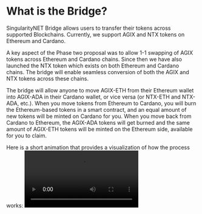# What is the Bridge?

SingularityNET Bridge allows users to transfer their tokens across supported Blockchains. Currently, we support AGIX and NTX tokens on Ethereum and Cardano.

A key aspect of the Phase two proposal was to allow 1-1 swapping of AGIX tokens across Ethereum and Cardano chains. Since then we have also launched the NTX token which exists on both Ethereum and Cardano chains. The bridge will enable seamless conversion of both the AGIX and NTX tokens across these chains. 

The bridge will allow anyone to move AGIX-ETH from their Ethereum wallet into AGIX-ADA in their Cardano wallet, or vice versa (or NTX-ETH and NTX-ADA, etc.). When you move tokens from Ethereum to Cardano, you will burn the Ethereum-based tokens in a smart contract, and an equal amount of new tokens will be minted on Cardano for you. When you move back from Cardano to Ethereum, the AGIX-ADA tokens will get burned and the same amount of AGIX-ETH tokens will be minted on the Ethereum side, available for you to claim. 

Here is a short animation that provides a visualization of how the process works: 
<Video src="/assets/images/products/Bridge/AGIX-ERC-20-to-ADA-Converter-Testnet-Launch.mp4"/>

